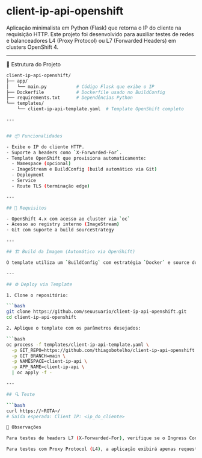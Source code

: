 # client-ip-api-openshift

Aplicação minimalista em Python (Flask) que retorna o IP do cliente na requisição HTTP. Este projeto foi desenvolvido para auxiliar testes de redes e balanceadores L4 (Proxy Protocol) ou L7 (Forwarded Headers) em clusters OpenShift 4.

---

📁 Estrutura do Projeto

```bash
client-ip-api-openshift/
├── app/
│   └── main.py           # Código Flask que exibe o IP
├── Dockerfile            # Dockerfile usado no BuildConfig
├── requirements.txt      # Dependências Python
└── templates/
    └── client-ip-api-template.yaml  # Template OpenShift completo

---


## 📦 Funcionalidades

- Exibe o IP do cliente HTTP.
- Suporte a headers como `X-Forwarded-For`.
- Template OpenShift que provisiona automaticamente:
  - Namespace (opcional)
  - ImageStream e BuildConfig (build automático via Git)
  - Deployment
  - Service
  - Route TLS (terminação edge)

---

## 🚀 Requisitos

- OpenShift 4.x com acesso ao cluster via `oc`
- Acesso ao registry interno (ImageStream)
- Git com suporte a build sourceStrategy

---

## 🏗️ Build da Imagem (Automático via OpenShift)

O template utiliza um `BuildConfig` com estratégia `Docker` e source do tipo `Git`. Ao aplicar o template, o build é acionado automaticamente.

---

## ⚙️ Deploy via Template

1. Clone o repositório:

```bash
git clone https://github.com/seuusuario/client-ip-api-openshift.git
cd client-ip-api-openshift

2. Aplique o template com os parâmetros desejados:

```bash
oc process -f templates/client-ip-api-template.yaml \
  -p GIT_REPO=https://github.com/thiagobotelho/client-ip-api-openshift.git \
  -p GIT_BRANCH=main \
  -p NAMESPACE=client-ip-api \
  -p APP_NAME=client-ip-api \
  | oc apply -f -

---

## 🔍 Teste

```bash
curl https://<ROTA>/
# Saída esperada: Client IP: <ip_do_cliente>

📌 Observações

Para testes de headers L7 (X-Forwarded-For), verifique se o Ingress Controller ou balanceador externo adiciona corretamente o header.

Para testes com Proxy Protocol (L4), a aplicação exibirá apenas request.remote_addr.

